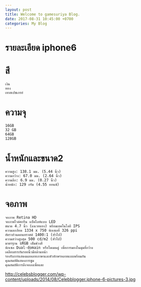 ```yaml
---
layout: post
title: Welcome to gamesuriya Blog.
date: 2017-08-31 10:45:00 +0700
categories: My Blog
---
```

# รายละเอียด iphone6
# สี
    เงิน
    ทอง
    เทาสเปซเกรย์

# ความจุ
    16GB
    32 GB
    64GB
    128GB

# น้ำหนักและขนาด2
    ความสูง: 138.1 มม. (5.44 นิ้ว)
    ความกว้าง: 67.0 มม. (2.64 นิ้ว)
    ความลึก: 6.9 มม. (0.27 นิ้ว)
    น้ำหนัก: 129 กรัม (4.55 ออนซ์)

# จอภาพ
    จอภาพ Retina HD
    จอภาพไวด์สกรีน แบ็คไลท์แบบ LED
    ขนาด 4.7 นิ้ว (แนวทแยง) พร้อมเทคโนโลยี IPS
    ความละเอียด 1334 x 750 พิกเซลที่ 326 ppi
    อัตราส่วนคอนทราสต์ 1400:1 (ทั่วไป)
    ความสว่างสูงสุด 500 cd/m2 (ทั่วไป)
    มาตรฐาน sRGB เต็มช่วงสี
    พิกเซล Dual-domain หรือโดเมนคู่ เพื่อการมองในมุมที่กว้าง
    เคลือบสารกันรอยนิ้วมือด้านหน้า
    รองรับการแสดงผลหลายภาษาและตัวอักษรหลายแบบพร้อมกัน
    คุณสมบัติแสดงการซูม
    คุณสมบัติการดึงจอลงเพื่อแตะ

http://celebsblogger.com/wp-content/uploads/2014/08/Celebblogger.iphone-6-pictures-3.jpg
